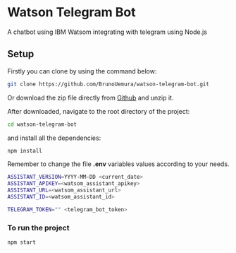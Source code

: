 # Watson Telegram Bot
A chatbot using IBM Watsom integrating with telegram using Node.js

## Setup

Firstly you can clone by using the command below:

```bash
git clone https://github.com/BrunoUemura/watson-telegram-bot.git
```

Or download the zip file directly from [Github](https://github.com/BrunoUemura/watson-telegram-bot.git) and unzip it.

After downloaded, navigate to the root directory of the project:
```bash
cd watson-telegram-bot
```

and install all the dependencies:
```bash
npm install
```

Remember to change the file **.env** variables values according to your needs.
```bash
ASSISTANT_VERSION=YYYY-MM-DD <current_date>
ASSISTANT_APIKEY=<watsom_assistant_apikey>
ASSISTANT_URL=<watsom_assistant_url>
ASSISTANT_ID=<watsom_assistant_id>

TELEGRAM_TOKEN="" <telegram_bot_token>
```
### To run the project
```bash
npm start
```

